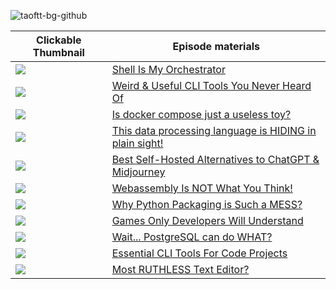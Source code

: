 ![taoftt-bg-github](https://github.com/user-attachments/assets/abe5d06d-4c6b-4ec8-86a3-558c33d6d272)

| Clickable Thumbnail | Episode materials |
|------------|-----------|
| <a href="https://youtu.be/zPP5gCp46FM"><img src="https://github.com/user-attachments/assets/3f76c281-29e5-4f5f-99b0-7db1b05708c6"></a> | [Shell Is My Orchestrator](shell-is-my-orchestrator/README.md) |
| <a href="https://youtu.be/pZO9y72otFg"><img src="https://github.com/user-attachments/assets/a69f4732-e4ff-434f-b837-a9d2b38f8592"></a> | [Weird & Useful CLI Tools You Never Heard Of](weird-and-useful/README.md) |
| <a href="https://youtu.be/yBgzm6c5e1M"><img src="https://github.com/user-attachments/assets/9d0d63d2-1597-467b-bb41-f7ffaf4aa9f0"></a> | [Is docker compose just a useless toy?](end-to-end-docker-compose/README.md) |
| <a href="https://youtu.be/Dr0zFRswrwk"><img src="https://github.com/user-attachments/assets/93b2e2d5-4723-4240-a2c4-79319285151e"></a> | [This data processing language is HIDING in plain sight!](awksome/README.md) |
| <a href="https://youtu.be/ywgJJ4X_kpY"><img src="https://github.com/user-attachments/assets/b40e0d05-21c5-4d6b-8de0-c41563bdfd3d"></a> | [Best Self-Hosted Alternatives to ChatGPT & Midjourney](self-hosted-genai/README.md) |
| <a href="https://youtu.be/Wxw-YAGYHDc"><img src="https://github.com/user-attachments/assets/2bed08fc-52e5-410d-a634-cc2c24b9772c"></a> | [Webassembly Is NOT What You Think!](wasm-is-not-what-you-think/README.md) |
| <a href="https://youtu.be/qil43iqNdQA"><img src="https://github.com/user-attachments/assets/b5fbea3b-1b8b-461a-99e7-eb242610b9ea"></a> | [Why Python Packaging is Such a MESS?](python-packaging-is-a-mess/README.md) |
| <a href="https://youtu.be/1w9Oc89wgps"><img src="https://github.com/user-attachments/assets/7f0477d4-1494-47ed-a0f3-9043e622b5df"></a> | [Games Only Developers Will Understand](games-only-developers-will-understand/README.md) |
| <a href="https://youtu.be/VEWXmdjzIpQ"><img src="https://github.com/user-attachments/assets/ac161e4b-0eb6-4d20-8253-1ff62a9c7713"></a> | [Wait... PostgreSQL can do WHAT?](postgresql-is-not-a-database/README.md) |
| <a href="https://youtu.be/OYl-wrsMGZo"><img src="https://github.com/user-attachments/assets/237e74f9-0bc2-4848-b549-59b1e7d2b6ab"></a> | [Essential CLI Tools For Code Projects](4-cli-tools-to-manage-projects) |
| <a href="https://youtu.be/I1GVHhBS7no"><img src="https://github.com/user-attachments/assets/4a571f53-07d0-44bc-bc7c-d3da5c962c4f"></a> | [Most RUTHLESS Text Editor?](line-editors/poetry-project) |
